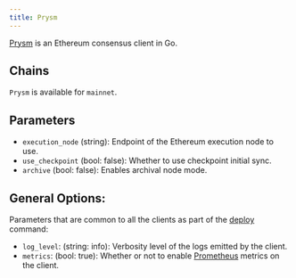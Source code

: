 ```yaml
---
title: Prysm
---
```


[Prysm](https://prysmaticlabs.com/) is an Ethereum consensus client in Go.

## Chains

`Prysm` is available for `mainnet`.

## Parameters

- `execution_node` (string): Endpoint of the Ethereum execution node to use.
- `use_checkpoint` (bool: false): Whether to use checkpoint initial sync.
- `archive` (bool: false): Enables archival node mode.

## General Options:

Parameters that are common to all the clients as part of the [deploy](/docs/cli/deploy) command:

- `log_level`: (string: info): Verbosity level of the logs emitted by the client.
- `metrics`: (bool: true): Whether or not to enable [Prometheus](/docs/concepts/telemetry) metrics on the client.
